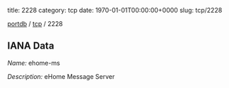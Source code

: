 title: 2228
category: tcp
date: 1970-01-01T00:00:00+0000
slug: tcp/2228

[portdb](/) / [tcp](/category/tcp.html) / 2228


## IANA Data

_Name:_ ehome-ms

_Description:_ eHome Message Server

